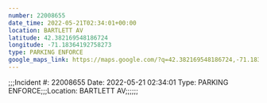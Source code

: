 ```yaml
---
number: 22008655
date_time: 2022-05-21T02:34:01+00:00
location: BARTLETT AV
latitude: 42.382169548186724
longitude: -71.18364192758273
type: PARKING ENFORCE
google_maps_link: https://maps.google.com/?q=42.382169548186724,-71.18364192758273
---
```


;;;Incident #: 22008655   Date: 2022-05-21 02:34:01   Type: PARKING ENFORCE;;;Location: BARTLETT AV;;;;;;
